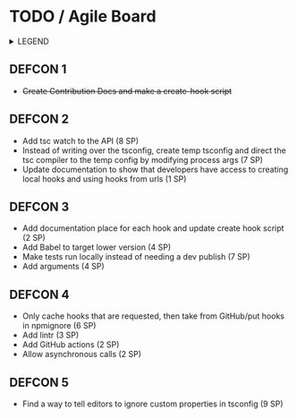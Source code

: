 # TODO / Agile Board

<details>
<summary>LEGEND</summary>

**Prioritization:**

<img src="./assets/defcon-levels.jpeg" align="right">

DEFCON 1 = Critical

DEFCON 2 = High

DEFCON 3 = Medium

DEFCON 4 = Low

DEFCON 5 = Very Low

**Difficulty:**

SP = Story Points (1-10)

</details>

## DEFCON 1
- <s>Create Contribution Docs and make a create-hook script</s>

## DEFCON 2
- Add tsc watch to the API (8 SP)
- Instead of writing over the tsconfig, create temp tsconfig and direct the tsc compiler to the temp config by modifying process args (7 SP)
- Update documentation to show that developers have access to creating local hooks and using hooks from urls (1 SP)

## DEFCON 3
- Add documentation place for each hook and update create hook script (2 SP)
- Add Babel to target lower version (4 SP)
- Make tests run locally instead of needing a dev publish (7 SP)
- Add arguments (4 SP)

## DEFCON 4
- Only cache hooks that are requested, then take from GitHub/put hooks in npmignore (6 SP)
- Add lintr (3 SP)
- Add GitHub actions (2 SP)
- Allow asynchronous calls (2 SP)

## DEFCON 5
- Find a way to tell editors to ignore custom properties in tsconfig (9 SP)
